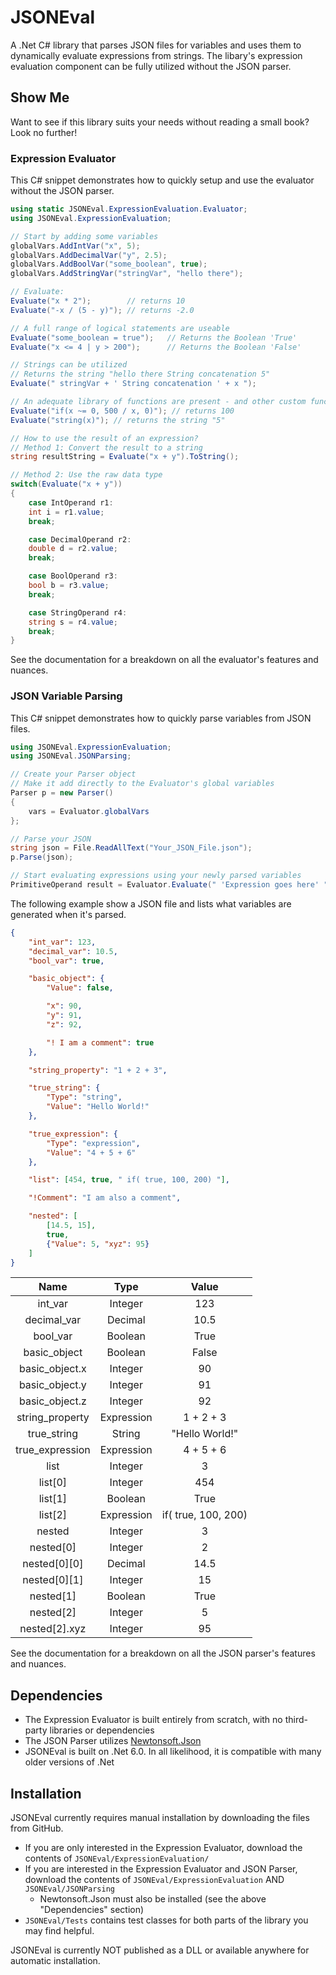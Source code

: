 # JSONEval
A .Net C# library that parses JSON files for variables and uses them to dynamically evaluate expressions from strings. The libary's expression evaluation component can be fully utilized without the JSON parser.

## Show Me
Want to see if this library suits your needs without reading a small book? Look no further!

### Expression Evaluator
This C# snippet demonstrates how to quickly setup and use the evaluator without the JSON parser.
```csharp
using static JSONEval.ExpressionEvaluation.Evaluator;
using JSONEval.ExpressionEvaluation;

// Start by adding some variables
globalVars.AddIntVar("x", 5);
globalVars.AddDecimalVar("y", 2.5);
globalVars.AddBoolVar("some_boolean", true);
globalVars.AddStringVar("stringVar", "hello there");

// Evaluate:
Evaluate("x * 2");        // returns 10
Evaluate("-x / (5 - y)"); // returns -2.0

// A full range of logical statements are useable
Evaluate("some_boolean = true");   // Returns the Boolean 'True'
Evaluate("x <= 4 | y > 200");      // Returns the Boolean 'False'

// Strings can be utilized
// Returns the string "hello there String concatenation 5"
Evaluate(" stringVar + ' String concatenation ' + x "); 

// An adequate library of functions are present - and other custom functions are easily implemented:
Evaluate("if(x ~= 0, 500 / x, 0)"); // returns 100
Evaluate("string(x)"); // returns the string "5"

// How to use the result of an expression?
// Method 1: Convert the result to a string
string resultString = Evaluate("x + y").ToString();

// Method 2: Use the raw data type
switch(Evaluate("x + y"))
{
    case IntOperand r1:
    int i = r1.value;
    break;

    case DecimalOperand r2:
    double d = r2.value;
    break;

    case BoolOperand r3:
    bool b = r3.value;
    break;

    case StringOperand r4:
    string s = r4.value;
    break;
}
```
See the documentation for a breakdown on all the evaluator's features and nuances.

### JSON Variable Parsing
This C# snippet demonstrates how to quickly parse variables from JSON files.
```csharp
using JSONEval.ExpressionEvaluation;
using JSONEval.JSONParsing;

// Create your Parser object
// Make it add directly to the Evaluator's global variables
Parser p = new Parser()
{
    vars = Evaluator.globalVars
};

// Parse your JSON
string json = File.ReadAllText("Your_JSON_File.json");
p.Parse(json);

// Start evaluating expressions using your newly parsed variables
PrimitiveOperand result = Evaluator.Evaluate(" 'Expression goes here' ");
```

The following example show a JSON file and lists what variables are generated when it's parsed.
```json
{
    "int_var": 123,
    "decimal_var": 10.5,
    "bool_var": true,

    "basic_object": {
        "Value": false,

        "x": 90,
        "y": 91,
        "z": 92,

        "! I am a comment": true
    },

    "string_property": "1 + 2 + 3",

    "true_string": {
        "Type": "string",
        "Value": "Hello World!"
    },

    "true_expression": {
        "Type": "expression",
        "Value": "4 + 5 + 6"
    },

    "list": [454, true, " if( true, 100, 200) "],

    "!Comment": "I am also a comment",

    "nested": [
        [14.5, 15],
        true,
        {"Value": 5, "xyz": 95}
    ]
}
```
| Name | Type | Value |
| :---: | :---: | :---:  |
| int_var | Integer | 123 |
| decimal_var | Decimal | 10.5 |
| bool_var | Boolean | True
| basic_object | Boolean | False |
| basic_object.x | Integer | 90 |
| basic_object.y | Integer | 91 |
| basic_object.z | Integer | 92 |
| string_property | Expression | 1 + 2 + 3 |
| true_string | String | "Hello World!" |
| true_expression | Expression | 4 + 5 + 6 |
| list | Integer | 3 |
| list[0] | Integer | 454 |
| list[1] | Boolean | True |
| list[2] | Expression | if( true, 100, 200) |
| nested | Integer | 3 |
| nested[0] | Integer | 2 |
| nested[0][0] | Decimal | 14.5 |
| nested[0][1] | Integer | 15 |
| nested[1] | Boolean | True |
| nested[2] | Integer | 5 |
| nested[2].xyz | Integer | 95 |


See the documentation for a breakdown on all the JSON parser's features and nuances.

## Dependencies
* The Expression Evaluator is built entirely from scratch, with no third-party libraries or dependencies
* The JSON Parser utilizes [Newtonsoft.Json](https://www.nuget.org/packages/Newtonsoft.Json/#readme-body-tab)
* JSONEval is built on .Net 6.0. In all likelihood, it is compatible with many older versions of .Net

## Installation
JSONEval currently requires manual installation by downloading the files from GitHub.
* If you are only interested in the Expression Evaluator, download the contents of `JSONEval/ExpressionEvaluation/`
* If you are interested in the Expression Evaluator and JSON Parser, download the contents of `JSONEval/ExpressionEvaluation` AND `JSONEval/JSONParsing`
    * Newtonsoft.Json must also be installed (see the above "Dependencies" section)
* `JSONEval/Tests` contains test classes for both parts of the library you may find helpful.

JSONEval is currently NOT published as a DLL or available anywhere for automatic installation.